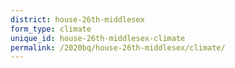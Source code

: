 ```yaml
---
district: house-26th-middlesex
form_type: climate
unique_id: house-26th-middlesex-climate
permalink: /2020bq/house-26th-middlesex/climate/
---
```

